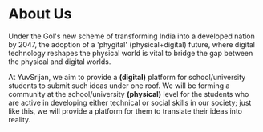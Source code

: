 # About Us

Under the GoI's new scheme of transforming India into a developed nation by 2047, the adoption of a 'phygital' (physical+digital) future, where digital technology reshapes the physical world is vital to bridge the gap between the physical and digital worlds. 

At YuvSrijan, we aim to provide a **(digital)** platform for school/university students to submit such ideas under one roof. We will be forming a community at the school/university **(physical)** level for the students who are active in developing either technical or social skills in our society; just like this, we will provide a platform for them to translate their ideas into reality.



